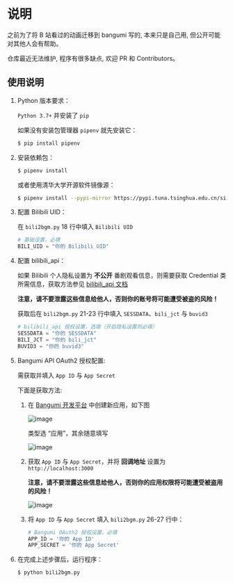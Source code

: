 # 说明

之前为了将 B 站看过的动画迁移到 bangumi 写的, 本来只是自己用, 但公开可能对其他人会有帮助。

仓库最近无法维护, 程序有很多缺点, 欢迎 PR 和 Contributors。

## 使用说明

1. Python 版本要求：

   `Python 3.7+` 并安装了 `pip`

   如果没有安装包管理器 `pipenv` 就先安装它：

   ```sh
   $ pip install pipenv
   ```

2. 安装依赖包：

   ```sh
   $ pipenv install
   ```

   或者使用清华大学开源软件镜像源：

   ```sh
   $ pipenv install --pypi-mirror https://pypi.tuna.tsinghua.edu.cn/simple
   ```

3. 配置 Bilibili UID： 
  
   在 `bili2bgm.py` 18 行中填入 `Bilibili UID`
   
   ```python
   # 基础设置，必填
   BILI_UID = "你的 Bilibili UID"
   ```

4. 配置 bilibili_api：
   
   如果 Bilibili 个人隐私设置为 **不公开** 番剧观看信息，则需要获取 Credential 类所需信息，获取方法参见 [bilibili_api 文档](https://www.passkou.com/bilibili-api/#/get-credential)

   **注意，请不要泄露这些信息给他人，否则你的账号将可能遭受被盗的风险！**
   
   获取后在 `bili2bgm.py` 21-23 行中填入 `SESSDATA`、`bili_jct` 与 `buvid3`
   
   ```python
   # bilibili_api 授权设置，选填（开启隐私设置则必填）
   SESSDATA = "你的 SESSDATA"
   BILI_JCT = "你的 bili_jct"
   BUVID3 = "你的 buvid3"
   ```

5. Bangumi API OAuth2 授权配置:
   
   需获取并填入 `App ID` 与 `App Secret`
   
   下面是获取方法:
   
   1. 在 [Bangumi 开发平台](https://bgm.tv/dev/app) 中创建新应用，如下图
   
      ![image](https://user-images.githubusercontent.com/37031767/116994802-c669cc80-ad0b-11eb-9033-f60de4e2471c.png)
      
      类型选 “应用”，其余随意填写
      
      ![image](https://user-images.githubusercontent.com/37031767/116995199-59a30200-ad0c-11eb-99f7-ef361a26e901.png)
   
   
   2. 获取 `App ID` 与 `App Secret`，并将 **回调地址** 设置为 `http://localhost:3000`
      
      **注意，请不要泄露这些信息给他人，否则你的应用权限将可能遭受被盗用的风险！**
   
      ![image](https://user-images.githubusercontent.com/37031767/116995932-493f5700-ad0d-11eb-8403-680840a04023.png)
    
   3. 将 `App ID` 与 `App Secret` 填入 `bili2bgm.py` 26-27 行中：

      ```python
      # Bangumi OAuth2 授权设置，必填
      APP_ID = '你的 App ID'
      APP_SECRET = '你的 App Secret'
      ```

6. 在完成上述步骤后，运行程序：
   
   ```sh
   $ python bili2bgm.py
   ```
